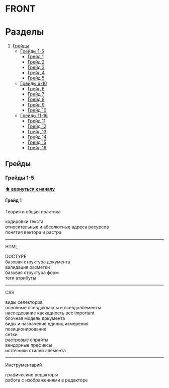 # FRONT

# Разделы

 1. [Грейды](#Грейды)
     * [Грейды 1-5](#Грейды-1-5)
        * [Грейд 1](#Грейд-1)
        * [Грейд 2](#Грейд-2)
        * [Грейд 3](#Грейд-3)
        * [Грейд 4](#Грейд-4)
        * [Грейд 5](#Грейд-5)
     * [Грейды 6-10](#Грейды-6-10)
        * [Грейд 6](#Грейд-6)
        * [Грейд 7](#Грейд-7)
        * [Грейд 8](#Грейд-8)
        * [Грейд 9](#Грейд-9)
        * [Грейд 10](#Грейд-10)
     * [Грейды 11-16](#Грейды-11-16)
        * [Грейд 11](#Грейд-11)
        * [Грейд 12](#Грейд-12)
        * [Грейд 13](#Грейд-13)
        * [Грейд 14](#Грейд-14)
        * [Грейд 15](#Грейд-15)
        * [Грейд 16](#Грейд-16)
        
        
## Грейды

### Грейды 1-5 
**[⬆ вернуться к началу](#Разделы)**

#### Грейд 1
Теория и общая практика  

кодировки текста  
относительные и абсолютные адреса ресурсов  
понятия вектора и растра  

***

HTML  

DOCTYPE  
базовая структура документа  
валидация разметки  
базовая структура форм  
теги атрибуты  

***

CSS

виды селекторов  
основные псевдоклассы и псевдоэлементы  
наследование каскадность вес important  
блочная модель документа  
виды и назначение единиц измерения  
позиционирование  
сетки  
растровые спрайты  
вендорные префиксы  
источники стилей элемента  

***

Инструментарий  

графические редакторы  
работа с изображениями в редакторе  